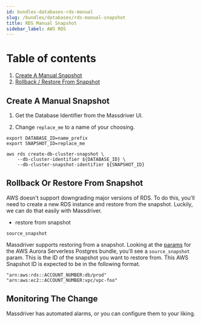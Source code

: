 ```yaml
---
id: bundles-databases-rds-manual
slug: /bundles/databases/rds-manual-snapshot
title: RDS Manual Snapshot
sidebar_label: AWS RDS
---
```


# Table of contents
1. [Create A Manual Snapshot](#create-a-manual-snapshot)
2. [Rollback / Restore From Snapshot](#rollback-or-restore-from-snapshot)

## Create A Manual Snapshot

1. Get the Database Identifier from the Massdriver UI.

2. Change `replace_me` to a name of your choosing.

```
export DATABASE_ID=name_prefix
export SNAPSHOT_ID=replace_me

aws rds create-db-cluster-snapshot \
    --db-cluster-identifier ${DATABASE_ID} \
    --db-cluster-snapshot-identifier ${SNAPSHOT_ID}
```

## Rollback Or Restore From Snapshot

AWS doesn't support downgrading major versions of RDS. To do this, you'll need to create a new RDS instance and restore from the snapshot. Luckily, we can do that easily with Massdriver.

+ restore from snapshot

`source_snapshot`

Massdriver supports restoring from a snapshot. Looking at the [params](https://github.com/massdriver-cloud/aws-aurora-serverless-postgres#params) for the AWS Aurora Serverless Postgres bundle, you'll see a `source_snapshot` param. This is the ID of the snapshot you want to restore from. This AWS Snapshot ID is expected to be in the following format.

```
"arn:aws:rds::ACCOUNT_NUMBER:db/prod"
"arn:aws:ec2::ACCOUNT_NUMBER:vpc/vpc-foo"
```


## Monitoring The Change

Massdriver has automated alarms, or you can configure them to your liking.
